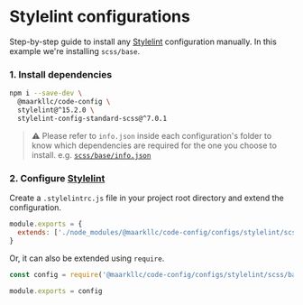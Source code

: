 # Stylelint configurations

Step-by-step guide to install any [Stylelint] configuration manually. In this
example we're installing `scss/base`.

### 1. Install dependencies

```bash
npm i --save-dev \
  @maarkllc/code-config \
  stylelint@^15.2.0 \
  stylelint-config-standard-scss@^7.0.1
```

> ⚠️ Please refer to `info.json` inside each configuration's folder to know
> which dependencies are required for the one you choose to install.
> e.g. [`scss/base/info.json`](./scss/base/info.json)

### 2. Configure [Stylelint]

Create a `.stylelintrc.js` file in your project root directory and extend the
configuration.

```javascript
module.exports = {
  extends: ['./node_modules/@maarkllc/code-config/configs/stylelint/scss/base']
}
```

Or, it can also be extended using `require`.

```javascript
const config = require('@maarkllc/code-config/configs/stylelint/scss/base')

module.exports = config
```

[Stylelint]: https://stylelint.io/
